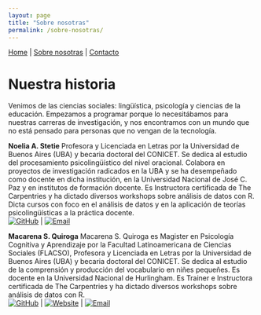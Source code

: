 ```yaml
---
layout: page
title: "Sobre nosotras"
permalink: /sobre-nosotras/
---
```


[Home](/) | [Sobre nosotras](/sobre-nosotras/) | [Contacto](/contacto/)


# Nuestra historia

Venimos de las ciencias sociales: lingüística, psicología y ciencias de la educación. Empezamos a programar porque lo necesitábamos para nuestras carreras de investigación, y nos encontramos con un mundo que no está pensado para personas que no vengan de la tecnología.


**Noelia A. Stetie**
Profesora y Licenciada en Letras por la Universidad de Buenos Aires (UBA) y becaria doctoral del CONICET. Se dedica al estudio del procesamiento psicolingüístico del nivel oracional. Colabora en proyectos de investigación radicados en la UBA y se ha desempeñado como docente en dicha institución, en la Universidad Nacional de José C. Paz y en institutos de formación docente. Es Instructora certificada de The Carpentries y ha dictado diversos workshops sobre análisis de datos con R. Dicta cursos con foco en el análisis de datos y en la aplicación de teorías psicolingüísticas a la práctica docente. </br>
[![GitHub](https://img.shields.io/badge/GitHub-181717?style=for-the-badge&logo=github&logoColor=white)](https://github.com/noestetie) | [![Email](https://img.shields.io/badge/Email-D14836?style=for-the-badge&logo=gmail&logoColor=white)](mailto:nstetie@gmail.com)



**Macarena S. Quiroga**
Macarena S. Quiroga es Magister en Psicología Cognitiva y Aprendizaje por la Facultad Latinoamericana de Ciencias Sociales (FLACSO), Profesora y Licenciada en Letras por la Universidad de Buenos Aires (UBA) y becaria doctoral del CONICET. Se dedica al estudio de la comprensión y producción del vocabulario en niñes pequeñes. Es docente en la Universidad Nacional de Hurlingham. Es Trainer e Instructora certificada de The Carpentries y ha dictado diversos workshops sobre análisis de datos con R.</br>
[![GitHub](https://img.shields.io/badge/GitHub-181717?style=for-the-badge&logo=github&logoColor=white)](https://github.com/msquiroga89) | [![Website](https://img.shields.io/badge/Sitio_web-217346?style=for-the-badge&logo=internet-explorer&logoColor=white)](https://macarenaquiroga.com) | [![Email](https://img.shields.io/badge/Email-D14836?style=for-the-badge&logo=gmail&logoColor=white)](mailto:hola@macarenaquiroga.com)
